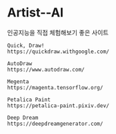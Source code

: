 # Artist--AI


인공지능을 직접 체험해보기 좋은 사이트

    Quick, Draw!
    https://quickdraw.withgoogle.com/
    
    AutoDraw  
    https://www.autodraw.com/
    
    Megenta  
    https://magenta.tensorflow.org/
    
    Petalica Paint 
    https://petalica-paint.pixiv.dev/
    
    Deep Dream 
    https://deepdreamgenerator.com/


